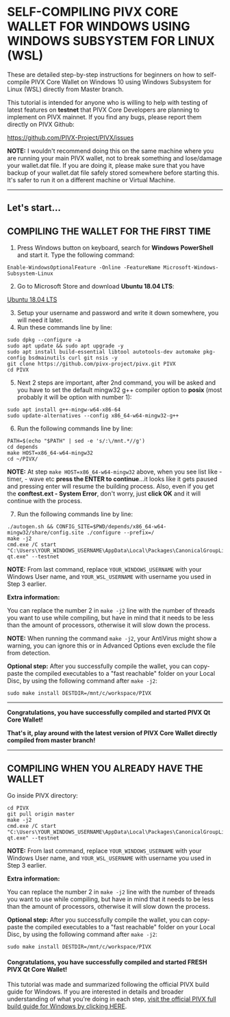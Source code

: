 # SELF-COMPILING PIVX CORE WALLET FOR WINDOWS USING WINDOWS SUBSYSTEM FOR LINUX (WSL)

These are detailed step-by-step instructions for beginners on how to self-compile PIVX Core Wallet on Windows 10 using Windows Subsystem for Linux (WSL) directly from Master branch.

This tutorial is intended for anyone who is willing to help with testing of latest features on **testnet** that PIVX Core Developers are planning to implement on PIVX mainnet. If you find any bugs, please report them directly on PIVX Github:

https://github.com/PIVX-Project/PIVX/issues

**NOTE:** I wouldn't recommend doing this on the same machine where you are running your main PIVX wallet, not to break something and lose/damage your wallet.dat file. If you are doing it, please make sure that you have backup of your wallet.dat file safely stored somewhere before starting this. It's safer to run it on a different machine or Virtual Machine.

---------------------------------------------------------

## Let's start...

## COMPILING THE WALLET FOR THE FIRST TIME

1. Press Windows button on keyboard, search for **Windows PowerShell** and start it. Type the following command:
```
Enable-WindowsOptionalFeature -Online -FeatureName Microsoft-Windows-Subsystem-Linux
```

2. Go to Microsoft Store and download **Ubuntu 18.04 LTS**:

[Ubuntu 18.04 LTS](https://www.microsoft.com/store/productId/9N9TNGVNDL3Q)

3. Setup your username and password and write it down somewhere, you will need it later.
4. Run these commands line by line:
```
sudo dpkg --configure -a
sudo apt update && sudo apt upgrade -y
sudo apt install build-essential libtool autotools-dev automake pkg-config bsdmainutils curl git nsis -y 
git clone https://github.com/pivx-project/pivx.git PIVX
cd PIVX
```
5. Next 2 steps are important, after 2nd command, you will be asked and you have to set the default mingw32 g++ compiler option to **posix** (most probably it will be option with number 1):
```
sudo apt install g++-mingw-w64-x86-64
sudo update-alternatives --config x86_64-w64-mingw32-g++
```
6. Run the following commands line by line:
```
PATH=$(echo "$PATH" | sed -e 's/:\/mnt.*//g')
cd depends
make HOST=x86_64-w64-mingw32
cd ~/PIVX/
```

**NOTE:** At step `make HOST=x86_64-w64-mingw32` above, when you see list like - timer, - wave etc **press the ENTER to continue**...it looks like it gets paused and pressing enter will resume the building process.
Also, even if you get the **conftest.ext - System Error**, don't worry, just **click OK** and it will continue with the process.

7. Run the following commands line by line:
```
./autogen.sh && CONFIG_SITE=$PWD/depends/x86_64-w64-mingw32/share/config.site ./configure --prefix=/
make -j2
cmd.exe /C start "C:\Users\YOUR_WINDOWS_USERNAME\AppData\Local\Packages\CanonicalGroupLimited.Ubuntu18.04onWindows_79rhkp1fndgsc\LocalState\rootfs\home\YOUR_WSL_USERNAME\PIVX\src\qt\pivx-qt.exe" --testnet
```
**NOTE:** From last command, replace `YOUR_WINDOWS_USERNAME` with your Windows User name, and `YOUR_WSL_USERNAME` with username you used in Step 3 earlier.

**Extra information:**

You can replace the number 2 in `make -j2` line with the number of threads you want to use while compiling, but have in mind that it needs to be less than the amount of processors, otherwise it will slow down the process.

**NOTE:** When running the command `make -j2`, your AntiVirus might show a warning, you can ignore this or in Advanced Options even exclude the file from detection.

**Optional step:**
After you successfully compile the wallet, you can copy-paste the compiled executables to a "fast reachable" folder on your Local Disc, by using the following command after `make -j2`:

```
sudo make install DESTDIR=/mnt/c/workspace/PIVX
```

--------------------------------------------
**Congratulations, you have successfully compiled and started PIVX Qt Core Wallet!**

**That's it, play around with the latest version of PIVX Core Wallet directly compiled from master branch!**

---------------------------------------------
## COMPILING WHEN YOU ALREADY HAVE THE WALLET

Go inside PIVX directory:
```
cd PIVX
git pull origin master
make -j2
cmd.exe /C start "C:\Users\YOUR_WINDOWS_USERNAME\AppData\Local\Packages\CanonicalGroupLimited.Ubuntu18.04onWindows_79rhkp1fndgsc\LocalState\rootfs\home\YOUR_WSL_USERNAME\PIVX\src\qt\pivx-qt.exe" --testnet
```
**NOTE:** From last command, replace `YOUR_WINDOWS_USERNAME` with your Windows User name, and `YOUR_WSL_USERNAME` with username you used in Step 3 earlier.

**Extra information:**

You can replace the number 2 in `make -j2` line with the number of threads you want to use while compiling, but have in mind that it needs to be less than the amount of processors, otherwise it will slow down the process.

**Optional step:**
After you successfully compile the wallet, you can copy-paste the compiled executables to a "fast reachable" folder on your Local Disc, by using the following command after `make -j2`:

```
sudo make install DESTDIR=/mnt/c/workspace/PIVX
```

#### **Congratulations, you have successfully compiled and started FRESH PIVX Qt Core Wallet!**

This tutorial was made and summarized following the official PIVX build guide for Windows. If you are interested in details and broader understanding of what you're doing in each step, [visit the official PIVX full build guide for Windows by clicking HERE](https://github.com/PIVX-Project/PIVX/blob/master/doc/build-windows.md).
